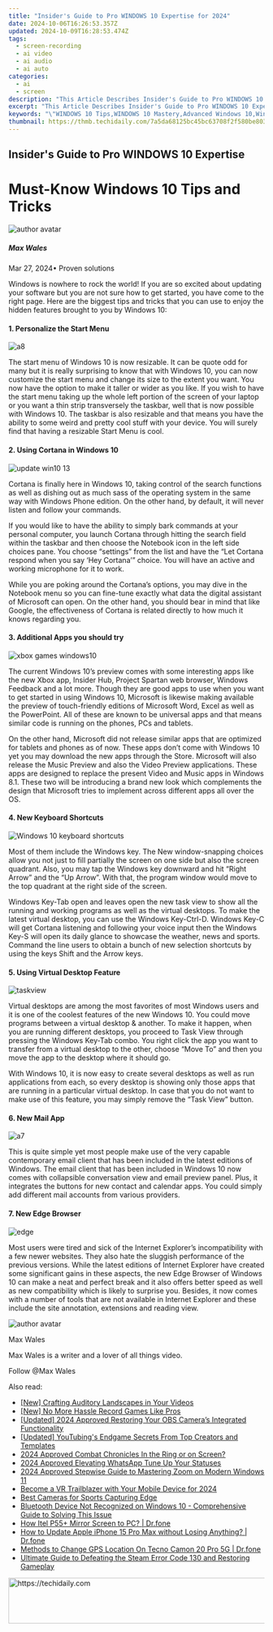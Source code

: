 ```yaml
---
title: "Insider's Guide to Pro WINDOWS 10 Expertise for 2024"
date: 2024-10-06T16:26:53.357Z
updated: 2024-10-09T16:28:53.474Z
tags: 
  - screen-recording
  - ai video
  - ai audio
  - ai auto
categories: 
  - ai
  - screen
description: "This Article Describes Insider's Guide to Pro WINDOWS 10 Expertise for 2024"
excerpt: "This Article Describes Insider's Guide to Pro WINDOWS 10 Expertise for 2024"
keywords: "\"WINDOWS 10 Tips,WINDOWS 10 Mastery,Advanced Windows 10,Windows 10 Pro Secrets,Expertise in Windows 10,Insider Windows Updates,In-Depth Windows Guide\""
thumbnail: https://thmb.techidaily.com/7a5da68125bc45bc63708f2f580be8038605e22ab60525be31c19cd6a83a650a.jpg
---
```


## Insider's Guide to Pro WINDOWS 10 Expertise

# Must-Know Windows 10 Tips and Tricks

![author avatar](https://images.wondershare.com/filmora/article-images/max-wales-author.jpg)

##### Max Wales

 Mar 27, 2024• Proven solutions

Windows is nowhere to rock the world! If you are so excited about updating your software but you are not sure how to get started, you have come to the right page. Here are the biggest tips and tricks that you can use to enjoy the hidden features brought to you by Windows 10:

#### 1. Personalize the Start Menu

![a8](https://images.wondershare.com/windows10/a8.png)

The start menu of Windows 10 is now resizable. It can be quote odd for many but it is really surprising to know that with Windows 10, you can now customize the start menu and change its size to the extent you want. You now have the option to make it taller or wider as you like. If you wish to have the start menu taking up the whole left portion of the screen of your laptop or you want a thin strip transversely the taskbar, well that is now possible with Windows 10\. The taskbar is also resizable and that means you have the ability to some weird and pretty cool stuff with your device. You will surely find that having a resizable Start Menu is cool.

#### 2. Using Cortana in Windows 10

![update win10 13](https://images.wondershare.com/windows10/update-win10-13.png)

Cortana is finally here in Windows 10, taking control of the search functions as well as dishing out as much sass of the operating system in the same way with Windows Phone edition. On the other hand, by default, it will never listen and follow your commands.

If you would like to have the ability to simply bark commands at your personal computer, you launch Cortana through hitting the search field within the taskbar and then choose the Notebook icon in the left side choices pane. You choose “settings” from the list and have the “Let Cortana respond when you say ‘Hey Cortana’” choice. You will have an active and working microphone for it to work.

While you are poking around the Cortana’s options, you may dive in the Notebook menu so you can fine-tune exactly what data the digital assistant of Microsoft can open. On the other hand, you should bear in mind that like Google, the effectiveness of Cortana is related directly to how much it knows regarding you.

#### 3. Additional Apps you should try

![xbox games windows10](https://images.wondershare.com/windows10/xboy-games-windows10-1.png)

The current Windows 10’s preview comes with some interesting apps like the new Xbox app, Insider Hub, Project Spartan web browser, Windows Feedback and a lot more. Though they are good apps to use when you want to get started in using Windows 10, Microsoft is likewise making available the preview of touch-friendly editions of Microsoft Word, Excel as well as the PowerPoint. All of these are known to be universal apps and that means similar code is running on the phones, PCs and tablets.

On the other hand, Microsoft did not release similar apps that are optimized for tablets and phones as of now. These apps don’t come with Windows 10 yet you may download the new apps through the Store. Microsoft will also release the Music Preview and also the Video Preview applications. These apps are designed to replace the present Video and Music apps in Windows 8.1\. These two will be introducing a brand new look which complements the design that Microsoft tries to implement across different apps all over the OS.

#### 4. New Keyboard Shortcuts

![Windows 10 keyboard shortcuts](https://images.wondershare.com/filmora/article-images/Windows-10-keyboard-shortcuts.png)

Most of them include the Windows key. The New window-snapping choices allow you not just to fill partially the screen on one side but also the screen quadrant. Also, you may tap the Windows key downward and hit “Right Arrow” and the “Up Arrow”. With that, the program window would move to the top quadrant at the right side of the screen.

Windows Key-Tab open and leaves open the new task view to show all the running and working programs as well as the virtual desktops. To make the latest virtual desktop, you can use the Windows Key-Ctrl-D. Windows Key-C will get Cortana listening and following your voice input then the Windows Key-S will open its daily glance to showcase the weather, news and sports. Command the line users to obtain a bunch of new selection shortcuts by using the keys Shift and the Arrow keys.

#### 5. Using Virtual Desktop Feature

![taskview](https://images.wondershare.com/filmora/article-images/taskview.jpg)

Virtual desktops are among the most favorites of most Windows users and it is one of the coolest features of the new Windows 10\. You could move programs between a virtual desktop & another. To make it happen, when you are running different desktops, you proceed to Task View through pressing the Windows Key-Tab combo. You right click the app you want to transfer from a virtual desktop to the other, choose “Move To” and then you move the app to the desktop where it should go.

With Windows 10, it is now easy to create several desktops as well as run applications from each, so every desktop is showing only those apps that are running in a particular virtual desktop. In case that you do not want to make use of this feature, you may simply remove the “Task View” button.

#### 6. New Mail App

![a7](https://images.wondershare.com/windows10/a7.png)

This is quite simple yet most people make use of the very capable contemporary email client that has been included in the latest editions of Windows. The email client that has been included in Windows 10 now comes with collapsible conversation view and email preview panel. Plus, it integrates the buttons for new contact and calendar apps. You could simply add different mail accounts from various providers.

#### 7. New Edge Browser

![edge](https://images.wondershare.com/filmora/article-images/edge.jpg)

Most users were tired and sick of the Internet Explorer’s incompatibility with a few newer websites. They also hate the sluggish performance of the previous versions. While the latest editions of Internet Explorer have created some significant gains in these aspects, the new Edge Browser of Windows 10 can make a neat and perfect break and it also offers better speed as well as new compatibility which is likely to surprise you. Besides, it now comes with a number of tools that are not available in Internet Explorer and these include the site annotation, extensions and reading view.

![author avatar](https://images.wondershare.com/filmora/article-images/max-wales-author.jpg)

Max Wales

Max Wales is a writer and a lover of all things video.

Follow @Max Wales


<ins class="adsbygoogle"
     style="display:block"
     data-ad-format="autorelaxed"
     data-ad-client="ca-pub-7571918770474297"
     data-ad-slot="1223367746"></ins>



<ins class="adsbygoogle"
     style="display:block"
     data-ad-client="ca-pub-7571918770474297"
     data-ad-slot="8358498916"
     data-ad-format="auto"
     data-full-width-responsive="true"></ins>


<span class="atpl-alsoreadstyle">Also read:</span>
<div><ul>
<li><a href="https://extra-information.techidaily.com/new-crafting-auditory-landscapes-in-your-videos/"><u>[New] Crafting Auditory Landscapes in Your Videos</u></a></li>
<li><a href="https://video-capture.techidaily.com/new-no-more-hassle-record-games-like-pros/"><u>[New] No More Hassle Record Games Like Pros</u></a></li>
<li><a href="https://screen-mirroring-recording.techidaily.com/updated-2024-approved-restoring-your-obs-cameras-integrated-functionality/"><u>[Updated] 2024 Approved Restoring Your OBS Camera’s Integrated Functionality</u></a></li>
<li><a href="https://facebook-video-footage.techidaily.com/updated-youtubings-endgame-secrets-from-top-creators-and-templates/"><u>[Updated] YouTubing's Endgame Secrets From Top Creators and Templates</u></a></li>
<li><a href="https://fox-http.techidaily.com/2024-approved-combat-chronicles-in-the-ring-or-on-screen/"><u>2024 Approved Combat Chronicles In the Ring or on Screen?</u></a></li>
<li><a href="https://fox-http.techidaily.com/2024-approved-elevating-whatsapp-tune-up-your-statuses/"><u>2024 Approved Elevating WhatsApp Tune Up Your Statuses</u></a></li>
<li><a href="https://fox-http.techidaily.com/2024-approved-stepwise-guide-to-mastering-zoom-on-modern-windows-11/"><u>2024 Approved Stepwise Guide to Mastering Zoom on Modern Windows 11</u></a></li>
<li><a href="https://fox-http.techidaily.com/become-a-vr-trailblazer-with-your-mobile-device-for-2024/"><u>Become a VR Trailblazer with Your Mobile Device for 2024</u></a></li>
<li><a href="https://fox-http.techidaily.com/best-cameras-for-sports-capturing-edge/"><u>Best Cameras for Sports Capturing Edge</u></a></li>
<li><a href="https://hardware-updates.techidaily.com/bluetooth-device-not-recognized-on-windows-10-comprehensive-guide-to-solving-this-issue/"><u>Bluetooth Device Not Recognized on Windows 10 - Comprehensive Guide to Solving This Issue</u></a></li>
<li><a href="https://screen-mirror.techidaily.com/how-itel-p55plus-mirror-screen-to-pc-drfone-by-drfone-android/"><u>How Itel P55+ Mirror Screen to PC? | Dr.fone</u></a></li>
<li><a href="https://techidaily.com/how-to-update-apple-iphone-15-pro-max-without-losing-anything-drfone-by-drfone-ios-system-repair-ios-system-repair/"><u>How to Update Apple iPhone 15 Pro Max without Losing Anything? | Dr.fone</u></a></li>
<li><a href="https://fake-location.techidaily.com/methods-to-change-gps-location-on-tecno-camon-20-pro-5g-drfone-by-drfone-virtual-android/"><u>Methods to Change GPS Location On Tecno Camon 20 Pro 5G | Dr.fone</u></a></li>
<li><a href="https://win-solutions.techidaily.com/ultimate-guide-to-defeating-the-steam-error-code-130-and-restoring-gameplay/"><u>Ultimate Guide to Defeating the Steam Error Code 130 and Restoring Gameplay</u></a></li>
</ul></div>

<!-- affiliate ads begin -->
<a href="https://malaysia-healthcare-travel-council.pxf.io/c/5597632/1557743/17382" target="_top" id="1557743">
  <img src="//a.impactradius-go.com/display-ad/17382-1557743" border="0" alt="https://techidaily.com" width="728" height="90"/>
</a>
<img height="0" width="0" src="https://malaysia-healthcare-travel-council.pxf.io/i/5597632/1557743/17382" style="position:absolute;visibility:hidden;" border="0" />
<!-- affiliate ads end -->

